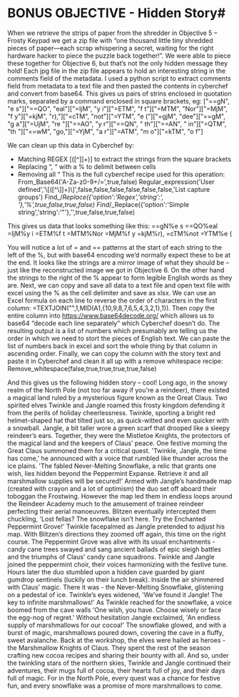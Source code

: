# BONUS OBJECTIVE - Hidden Story#


When we retrieve the strips of paper from the shredder in Objective 5 – Frosty Keypad we get a zip file with “one thousand little tiny shredded pieces of paper—each scrap whispering a secret, waiting for the right hardware hacker to piece the puzzle back together!”.  We were able to piece these together for Objective 6, but that’s not the only hidden message they hold!
Each jpg file in the zip file appears to hold an interesting string in the comments field of the metadata.  I used a python script to extract comments field from metadata to a text file and then pasted the contents in cyberchef and convert from base64.  This gives us pairs of strins enclosed in quotation marks, separated by a command enclosed in square brackets, eg:
["==gN", "e s"]["==QO", "eal"]["=IjM", "y i"]["=ETM", "f t"]["=MTM", "Nor"]["=MjM", "f y"]["=kjM", "r),"]["=cTM", "not"]["=YTM", "e ("]["=gjM", "dee"]["==gM", "g a"]["=UjM", "re "]["==AO", "y r"]["==QN", " th"]["==AN", " in"]["=QTM", "th "]["==wM", "go,"]["=YjM", "a r"]["=ATM", "m o"]["=kTM", "o f"]

We can clean up this data in Cyberchef by:
-	Matching REGEX \[([^\]]+)\] to extract the strings from the square brackets
-	Replacing “, “ with a % to delimit between cells
-	Removing all “
This is the full cyberchef recipe used for this operation:
From_Base64('A-Za-z0-9+/=',true,false)
Regular_expression('User defined','\\[([^\\]]+)\\]',false,false,false,false,false,false,'List capture groups')
Find_/_Replace({'option':'Regex','string':', '},'%',true,false,true,false)
Find_/_Replace({'option':'Simple string','string':'"'},'',true,false,true,false)

This gives us data that looks something like this:
==gN%e s
==QO%eal
=IjM%y i
=ETM%f t
=MTM%Nor
=MjM%f y
=kjM%r),
=cTM%not
=YTM%e (

You will notice a lot of = and == patterns at the start of each string to the left of the %, but with base64 encoding we’d normally expect these to be at the end.  It looks like the strings are a mirror image of what they should be – just like the reconstructed image we got in Objective 6.  On the other hand the strings to the right of the % appear to form legible English words as they are.
Next, we can copy and save all data to a text file and open text file with excel using the % as the cell delimiter and save as xlsx.  We can use an Excel formula on each line to reverse the order of characters in the first column: =TEXTJOIN("",1,MID(A1,{10,9,8,7,6,5,4,3,2,1},1)). Then copy the entire column into https://www.base64decode.org/ which allows us to base64 “decode each line separately” which Cyberchef doesn’t do.  The resulting output is a list of numbers which presumably are telling us the order in which we need to stort the pieces of English text.  We can paste the list of numbers back in excel and sort the whole thing by that column in ascending order.
Finally, we can copy the column with the story text and paste it in Cyberchef and clean it all up with a remove whitespace recipe:
Remove_whitespace(false,true,true,true,true,false)

And this gives us the following hidden story – cool!
Long ago, in the snowy realm of the North Pole (not too far away if you're a reindeer), there existed a magical land ruled by a mysterious figure known as the Great Claus. Two spirited elves Twinkle and Jangle roamed this frosty kingdom defending it from the perils of holiday cheerlessness. Twinkle, sporting a bright red helmet-shaped hat that tilted just so, as quick-witted and even quicker with a snowball. Jangle, a bit taller wore a green scarf that drooped like a sleepy reindeer’s ears. Together, they were the Mistletoe Knights, the protectors of the magical land and the keepers of Claus’ peace.
 One festive morning the Great Claus summoned them for a critical quest. 'Twinkle, Jangle, the time has come,' he announced with a voice that rumbled like thunder across the ice plains. 'The fabled Never-Melting Snowflake, a relic that grants one wish, lies hidden beyond the Peppermint Expanse. Retrieve it and all marshmallow supplies will be secured!' Armed with Jangle’s handmade map (created with crayon and a lot of optimism) the duo set off aboard their toboggan the Frostwing.
However the map led them in endless loops around the Reindeer Academy much to the amusement of trainee reindeer perfecting their aerial manoeuvres. Blitzen eventually intercepted them chuckling, 'Lost fellas? The snowflake isn’t here. Try the Enchanted Peppermint Grove!' Twinkle facepalmed as Jangle pretended to adjust his map. With Blitzen’s directions they zoomed off again, this time on the right course. 
The Peppermint Grove was alive with its usual enchantments - candy cane trees swayed and sang ancient ballads of epic sleigh battles and the triumphs of Claus’ candy cane squadrons. Twinkle and Jangle joined the peppermint choir, their voices harmonizing with the festive tune. Hours later the duo stumbled upon a hidden cave guarded by giant gumdrop sentinels (luckily on their lunch break). Inside the air shimmered with Claus’ magic. 
There it was - the Never-Melting Snowflake, glistening on a pedestal of ice. Twinkle’s eyes widened, 'We’ve found it Jangle! The key to infinite marshmallows!' As Twinkle reached for the snowflake, a voice boomed from the cave walls 'One wish, you have. Choose wisely or face the egg-nog of regret.' Without hesitation Jangle exclaimed, 'An endless supply of marshmallows for our cocoa!' The snowflake glowed, and with a burst of magic, marshmallows poured down, covering the cave in a fluffy, sweet avalanche. Back at the workshop, the elves were hailed as heroes - the Marshmallow Knights of Claus. They spent the rest of the season crafting new cocoa recipes and sharing their bounty with all. And so, under the twinkling stars of the northern skies, Twinkle and Jangle continued their adventures, their mugs full of cocoa, their hearts full of joy, and their days full of magic. For in the North Pole, every quest was a chance for festive fun, and every snowflake was a promise of more marshmallows to come.
